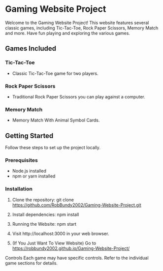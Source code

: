 # Gaming Website Project

Welcome to the Gaming Website Project! This website features several classic games, including Tic-Tac-Toe, Rock Paper Scissors, Memory Match and more. Have fun playing and exploring the various games.

## Games Included

### Tic-Tac-Toe
- Classic Tic-Tac-Toe game for two players.


### Rock Paper Scissors
- Traditional Rock Paper Scissors you can play against a computer.

### Memory Match
- Memory Match With Animal Symbol Cards.

## Getting Started
Follow these steps to set up the project locally.

### Prerequisites
- Node.js installed
- npm or yarn installed

### Installation
1. Clone the repository:
   git clone https://github.com/RobBundy2002/Gaming-Website-Project.git
   
2. Install dependencies:
   npm install

3. Running the Website:
   npm start

4. Visit http://localhost:3000 in your web browser.
   
5. (If You Just Want To View Website) Go to https://robbundy2002.github.io/Gaming-Website-Project/

Controls
Each game may have specific controls. Refer to the individual game sections for details.
